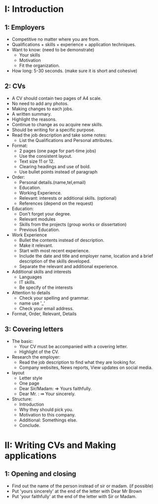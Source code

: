 # I: Introduction
## 1: Employers
* Competitive no matter where you are from.
* Qualifications + skills + experience + application techniques.
* Want to know: (need to be demonstrate)
    * Your skills
    * Motivation
    * Fit the organization. 
* How long: 5-30 seconds. (make sure it is short and cohesive)
## 2: CVs
* A CV should contain two pages of A4 scale.
* No need to add any photos.
* Making changes to each jobs.
* A written summary.
* Highlight the reasons.
* Continue to change as ou acquire new skills.
* Should be writing for a specific purpose.
* Read the job description and take some notes:
    * List the Qualifications and Personal attributes.
* Format:
    * 2 pages (one page for part-time jobs)
    * Use the consistent layout.
    * Text size 11 or 12.
    * Clearing headings and use of bold.
    * Use bullet points instead of paragraph
* Order:
    * Personal details.(name,tel,email)
    * Education.
    * Working Experience.
    * Relevant: interests or additional skills. (optional)
    * References (depend on the request)
* Education:
    * Don't forget your degree.
    * Relevant modules 
    * Skills from the projects (group works or dissertation)
    * Previous Education.
* Work Experience
    * Bullet the contents instead of description.
    * Make it relevant.
    * Start with most recent experience.
    * Include the date and title and employer name, location and a brief description of the skills developed.
    * Separate the relevant and additional experience.
* Additional skills and interests
    * Languages
    * IT skills.
    * Be specify of the interests
* Attention to details
    * Check your spelling and grammar.
    * name use '_'
    * Check your email address.
* Format, Order, Relevant, Details
## 3: Covering letters 
* The basic:
    * Your CV must be accompanied with a covering letter.
    * Highlight of the CV.
* Research the employer:
    * Read the job description to find what they are looking for.
    * Company websites, News reports, View updates on social media.
* layout
    * Letter style
    * One page
    * Dear Sir/Madam: $\Rightarrow$ Yours faithfully.
    * Dear Mr. : $\Rrightarrow$ Your sincerely.
* Structure:
    * Introduction
    * Why they should pick you.
    * Motivation to this company.
    * Additional: Somethings else.
    * Conclude.
# II: Writing CVs and Making applications 
## 1: Opening and closing 
* Find out the name of the person instead of sir or madam. (if possible)
* Put 'yours sincerely' at the end of the letter with Dear Mr Brown 
* Put 'your faithfully' at the end of the letter with Sir or Madam.
